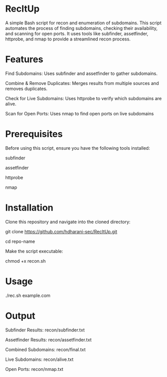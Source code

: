# RecItUp
A simple Bash script for recon and enumeration of subdomains. This script automates the process of finding subdomains, checking their availability, and scanning for open ports. It uses tools like subfinder, assetfinder, httprobe, and nmap to provide a streamlined recon process.

# Features
Find Subdomains: Uses subfinder and assetfinder to gather subdomains.

Combine & Remove Duplicates: Merges results from multiple sources and removes duplicates.

Check for Live Subdomains: Uses httprobe to verify which subdomains are alive.

Scan for Open Ports: Uses nmap to find open ports on live subdomains

# Prerequisites
Before using this script, ensure you have the following tools installed:

subfinder

assetfinder

httprobe

nmap

# Installation
Clone this repository and navigate into the cloned directory:

git clone https://github.com/hdharani-sec/RecItUp.git

cd repo-name

Make the script executable:

chmod +x recon.sh

# Usage
./rec.sh example.com

# Output
Subfinder Results: recon/subfinder.txt

Assetfinder Results: recon/assetfinder.txt

Combined Subdomains: recon/final.txt

Live Subdomains: recon/alive.txt

Open Ports: recon/nmap.txt

